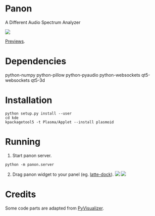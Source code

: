 # Panon

A Different Audio Spectrum Analyzer

![](../../wiki/plasmoid/preview.png)

[Previews](../../wiki/Previews).

Dependencies
==
python-numpy python-pillow python-pyaudio python-websockets qt5-websockets qt5-3d 

Installation
===========
```
python setup.py install --user
cd kde
kpackagetool5 -t Plasma/Applet --install plasmoid
```

Running
===
1. Start panon server.
```
python -m panon.server
```
2. Drag panon widget to your panel (eg. [latte-dock](https://github.com/psifidotos/Latte-Dock)).
![](../../wiki/plasmoid/step1.png)
![](../../wiki/plasmoid/step2.png)

Credits
======
Some code parts are adapted from [PyVisualizer](https://github.com/ajalt/PyVisualizer).
